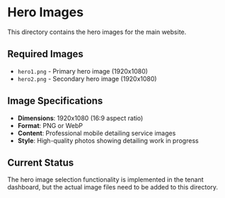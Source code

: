 # Hero Images

This directory contains the hero images for the main website.

## Required Images

- `hero1.png` - Primary hero image (1920x1080)
- `hero2.png` - Secondary hero image (1920x1080)

## Image Specifications

- **Dimensions**: 1920x1080 (16:9 aspect ratio)
- **Format**: PNG or WebP
- **Content**: Professional mobile detailing service images
- **Style**: High-quality photos showing detailing work in progress

## Current Status

The hero image selection functionality is implemented in the tenant dashboard, but the actual image files need to be added to this directory.
